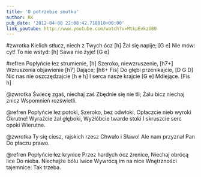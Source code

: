 ```yaml
---
title: 'O potrzebie smutku'
author: RK
pub_date: '2012-04-08 22:08:42.718010+00:00'
link_youtube: http://www.youtube.com/watch?v=MtkpEvkzGB0
---
```


#zwrotka
Kielich stłucz, niech z Twych ócz	[h]
Żal się napije;				[G e]
Nie mów: cyt! To nie wstyd:		[h]
Sawa nie żyje!				[G e]

#refren
Popłyńcie łez strumienie,		[h]
Szeroko, niewzruszenie,		[h7+]
Wzruszenia objawienie		[h7]
Dające;				[h6+ Fis]
Do głębi przenikajcie,		[D G D]
Nic nas nie oszczędzajcie		[h e h]
I serca nasze krajcie			[G e]
Mdlejące.				[Fis h]

@zwrotka
Świecę zgaś, niechaj zaś
Zbędnie się nie tli;
Żalu bicz niechaj znicz
Wspomnień rozświetli.

@refren
Popłyńcie łez potoki,
Szeroko, bez odwłoki,
Opłaczcie nieb wyroki
Okrutne!
Wyraźcie żal głęboki,
Wyżłóbcie twarde stoki
I skruszcie serc opoki
Wierutne.

@zwrotka
Ty się ciesz, rajskich rzesz
Chwało i Sławo!
Ale nam przyznał Pan
Do płaczu prawo.

@refren
Popłyńcie łez krynice
Przez hardych ócz źrenice,
Niechaj obrócą lice
Do nieba.
Niechajże bólu lwice
Wywrócą im na nice
Wnętrzności tajemnice:
Tak trzeba.